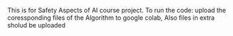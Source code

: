 This is for Safety Aspects of AI course project.
To run the code:
upload  the coressponding files of the Algorithm to google colab, Also files in extra sholud be uploaded
